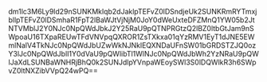 dm1lc3M6Ly9ld29nSUNKMklqb2dJaklpTEFvZ0lDSndjeUk2SUNKRmRYTmxjbllpTEFvZ0lDSmhaR1FpT2lBaWJtVjNjM0JoY0dWeUxteDFZMnQ1YW05b2JtNTVMblJ2Y0NJc0NpQWdJbkJ2Y25RaU9pQTNPRGtzQ2lBZ0ltbGtJam9nSWpoaU16TXpaREUwTFdVNVpqQXROR1ZsTXkxa01qYzRMV1EyT1dJNE5EWmlNalV4TkNJc0NpQWdJbUZwWkNJNklEQXNDaUFnSW01bGRDSTZJQ0ozY3lJc0NpQWdJblI1Y0dVaU9pQWlibTl1WlNJc0NpQWdJbWh2YzNRaU9pQWlJaXdLSUNBaWNHRjBhQ0k2SUNJdlpYVnpaWEoySWl3S0lDQWlkR3h6SWpvZ0ltNXZibVVpQ24wPQ==
